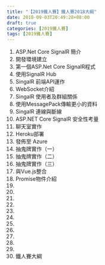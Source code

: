```yaml
---
title: "【2019鐵人賽】鐵人賽2018大綱"
date: 2018-09-03T20:49:28+08:00
draft: true
categories: [2019鐵人賽]
tags: [2019鐵人賽]
---
```


1. ASP.Net Core SignalR 簡介
2. 開發環境建立
3. 第一個ASP.Net Core SignalR程式
4. 使用SignalR Hub
5. SingalR 前端API運作
6. WebSocket介紹
7. SingalR 使用者及群組關係
8. 使用MessagePack傳輸更小的資料
9. SingalR 連線與斷線
10. ASP.NET Core SignalR 安全性考量
11. 聊天室實作
12. Heroku部署
13. 發佈至 Azure
14. 抽鬼牌實作（一）
15. 抽鬼牌實作（二）
16. 抽鬼牌實作（三）
17. 與Vue.js整合
18. Promise物件介紹
19. 
20. 
21. 
22. 
23. 
24. 
25. 
26. 
27. 
28. 
29. 
30. 鐵人賽大綱